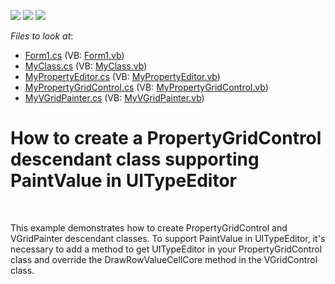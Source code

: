 <!-- default badges list -->
![](https://img.shields.io/endpoint?url=https://codecentral.devexpress.com/api/v1/VersionRange/128638559/13.2.5%2B)
[![](https://img.shields.io/badge/Open_in_DevExpress_Support_Center-FF7200?style=flat-square&logo=DevExpress&logoColor=white)](https://supportcenter.devexpress.com/ticket/details/T124141)
[![](https://img.shields.io/badge/📖_How_to_use_DevExpress_Examples-e9f6fc?style=flat-square)](https://docs.devexpress.com/GeneralInformation/403183)
<!-- default badges end -->
<!-- default file list -->
*Files to look at*:

* [Form1.cs](./CS/dxPaintValue/Form1.cs) (VB: [Form1.vb](./VB/dxPaintValue/Form1.vb))
* [MyClass.cs](./CS/dxPaintValue/MyClass.cs) (VB: [MyClass.vb](./VB/dxPaintValue/MyClass.vb))
* [MyPropertyEditor.cs](./CS/dxPaintValue/MyPropertyEditor.cs) (VB: [MyPropertyEditor.vb](./VB/dxPaintValue/MyPropertyEditor.vb))
* [MyPropertyGridControl.cs](./CS/dxPaintValue/MyPropertyGridControl.cs) (VB: [MyPropertyGridControl.vb](./VB/dxPaintValue/MyPropertyGridControl.vb))
* [MyVGridPainter.cs](./CS/dxPaintValue/MyVGridPainter.cs) (VB: [MyVGridPainter.vb](./VB/dxPaintValue/MyVGridPainter.vb))
<!-- default file list end -->
# How to create a PropertyGridControl descendant class supporting PaintValue in UITypeEditor


<p> </p>
<p>This example demonstrates how to create PropertyGridControl and VGridPainter descendant classes. To support PaintValue in UITypeEditor, it's necessary to add a method to get UITypeEditor in your PropertyGridControl class and override the DrawRowValueCellCore method in the VGridControl class.</p>

<br/>


